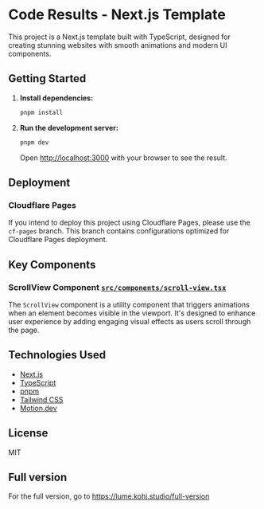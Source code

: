 # Code Results - Next.js Template

This project is a Next.js template built with TypeScript, designed for creating stunning websites with smooth animations and modern UI components.

## Getting Started

1.  **Install dependencies:**

    ```bash
    pnpm install
    ```

2.  **Run the development server:**

    ```bash
    pnpm dev
    ```

    Open [http://localhost:3000](http://localhost:3000) with your browser to see the result.

## Deployment

### Cloudflare Pages

If you intend to deploy this project using Cloudflare Pages, please use the `cf-pages` branch. This branch contains configurations optimized for Cloudflare Pages deployment.

## Key Components

### ScrollView Component [`src/components/scroll-view.tsx`](src/components/scroll-view.tsx)

The `ScrollView` component is a utility component that triggers animations when an element becomes visible in the viewport. It's designed to enhance user experience by adding engaging visual effects as users scroll through the page.

## Technologies Used

- [Next.js](https://nextjs.org/)
- [TypeScript](https://www.typescriptlang.org/)
- [pnpm](https://pnpm.io/)
- [Tailwind CSS](https://tailwindcss.com/)
- [Motion.dev](https://motion.dev/)

## License

MIT

## Full version

For the full version, go to https://lume.kohi.studio/full-version
